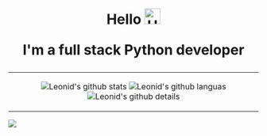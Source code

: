 <h1 align="center">Hello
<img alt='Hello' src="https://github.com/blackcater/blackcater/raw/main/images/Hi.gif" height="32"/>
<br>

I'm a full stack Python developer
</h1>

<table>
<tbody>
<td align='center'>


![Leonid's github stats](https://github-readme-stats.vercel.app/api?username=GvozdevLeonid&rank_icon=github&show_icons=true&line_height=28&hide_border=true&title_color=0366d6&bg_color=0d1117&text_color=77909c&icon_color=77909c&card_width=450)
![Leonid's github languas](https://github-readme-stats.vercel.app/api/top-langs/?username=GvozdevLeonid&layout=donut&hide_border=true&title_color=0366d6&bg_color=0d1117&text_color=77909c)
![Leonid's github details](http://github-profile-summary-cards.vercel.app/api/cards/profile-details?username=GvozdevLeonid&theme=github_dark)

</td>
</tr>
</tbody>
</table>

![](https://visitor-badge.laobi.icu/badge?page_id=GvozdevLeonid)
